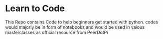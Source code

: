 # Learn to Code

This Repo contains Code to help beginners get started with python. codes would majorly be in form of notebooks and would be used in vaious masterclasses as official resource from PeerDotPi